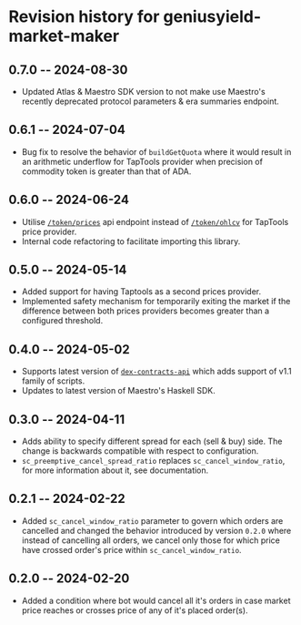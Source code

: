 # Revision history for geniusyield-market-maker

## 0.7.0 -- 2024-08-30

* Updated Atlas & Maestro SDK version to not make use Maestro's recently deprecated protocol parameters & era summaries endpoint.

## 0.6.1 -- 2024-07-04

* Bug fix to resolve the behavior of `buildGetQuota` where it would result in an arithmetic underflow for TapTools provider when precision of commodity token is greater than that of ADA.

## 0.6.0 -- 2024-06-24

* Utilise [`/token/prices`](https://openapi.taptools.io/#tag/Market-Tokens/paths/~1token~1prices/post) api endpoint instead of [`/token/ohlcv`](https://openapi.taptools.io/#tag/Market-Tokens/paths/~1token~1ohlcv/get) for TapTools price provider.
* Internal code refactoring to facilitate importing this library.

## 0.5.0 -- 2024-05-14

* Added support for having Taptools as a second prices provider.
* Implemented safety mechanism for temporarily exiting the market if the difference between both prices providers becomes greater than a configured threshold.

## 0.4.0 -- 2024-05-02

* Supports latest version of [`dex-contracts-api`](https://github.com/geniusyield/dex-contracts-api) which adds support of v1.1 family of scripts.
* Updates to latest version of Maestro's Haskell SDK.

## 0.3.0 -- 2024-04-11

* Adds ability to specify different spread for each (sell & buy) side. The change is backwards compatible with respect to configuration.
* `sc_preemptive_cancel_spread_ratio` replaces `sc_cancel_window_ratio`, for more information about it, see documentation.

## 0.2.1 -- 2024-02-22

* Added `sc_cancel_window_ratio` parameter to govern which orders are cancelled and changed the behavior introduced by version `0.2.0` where instead of cancelling all orders, we cancel only those for which price have crossed order's price within `sc_cancel_window_ratio`.

## 0.2.0 -- 2024-02-20

* Added a condition where bot would cancel all it's orders in case market price reaches or crosses price of any of it's placed order(s).

